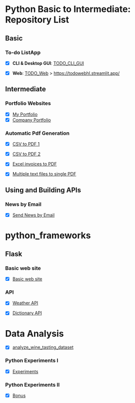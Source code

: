 # Python Basic to Intermediate: Repository List

## Basic

### To-do ListApp
- [x] **CLI & Desktop GUI**: [TODO_CLI_GUI](https://github.com/hashinil/python_todo)
- [x] **Web**: [TODO_Web](https://github.com/hashinil/python_todo_web) > https://todowebhl.streamlit.app/




## Intermediate

### Portfolio Websites
   
- [x] [My Portfolio](https://github.com/hashinil/python_portfolio)
- [x] [Company Portfolio](https://github.com/hashinil/python_portfolio)

### Automatic Pdf Generation
  
- [x] [CSV to PDF 1](https://github.com/hashinil/python_pdf)

- [x] [CSV to PDF 2](https://github.com/hashinil/python_pdf_2)

- [x] [Excel invoices to PDF](https://github.com/hashinil/python_pdf_3)
      
- [x] [Multiple text files to single PDF](https://github.com/hashinil/python_pdf_4)




## Using and Building APIs

### News by Email
- [x] [Send News by Email](https://github.com/hashinil/python_api_1)


# python_frameworks

## Flask

### Basic web site
   
- [x] [Basic web site](https://github.com/hashinil/python_flask_1)

### API

- [x] [Weather API](https://github.com/hashinil/python_weather_api)
      
- [x] [Dictionary API](https://github.com/hashinil/python_dictionary_api)

      
# Data Analysis
- [x] [analyze_wine_tasting_dataset](https://github.com/hashinil/python_analyze_wine_tasting_dataset)

   
### Python Experiments I
   
- [x] [Experiments](https://github.com/hashinil/python_experiments)
   
### Python Experiments II
   
- [x] [Bonus](https://github.com/hashinil/python_bonus)


   

